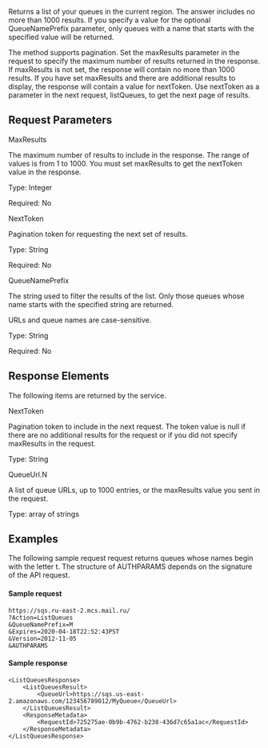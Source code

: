 Returns a list of your queues in the current region. The answer includes no more than 1000 results. If you specify a value for the optional QueueNamePrefix parameter, only queues with a name that starts with the specified value will be returned.

The method supports pagination. Set the maxResults parameter in the request to specify the maximum number of results returned in the response. If maxResults is not set, the response will contain no more than 1000 results. If you have set maxResults and there are additional results to display, the response will contain a value for nextToken. Use nextToken as a parameter in the next request, listQueues, to get the next page of results.

Request Parameters
-----------------

MaxResults

The maximum number of results to include in the response. The range of values is from 1 to 1000. You must set maxResults to get the nextToken value in the response.

Type: Integer

Required: No

NextToken

Pagination token for requesting the next set of results.

Type: String

Required: No

QueueNamePrefix

The string used to filter the results of the list. Only those queues whose name starts with the specified string are returned.

URLs and queue names are case-sensitive.

Type: String

Required: No

Response Elements
---------------

The following items are returned by the service.

NextToken

Pagination token to include in the next request. The token value is null if there are no additional results for the request or if you did not specify maxResults in the request.

Type: String

QueueUrl.N

A list of queue URLs, up to 1000 entries, or the maxResults value you sent in the request.

Type: array of strings

Examples
-------

The following sample request request returns queues whose names begin with the letter t. The structure of AUTHPARAMS depends on the signature of the API request. 

#### Sample request

```
https://sqs.ru-east-2.mcs.mail.ru/
?Action=ListQueues
&QueueNamePrefix=M
&Expires=2020-04-18T22:52:43PST
&Version=2012-11-05
&AUTHPARAMS
```

#### Sample response

```
<ListQueuesResponse>
    <ListQueuesResult>
        <QueueUrl>https://sqs.us-east-2.amazonaws.com/123456789012/MyQueue</QueueUrl>
    </ListQueuesResult>
    <ResponseMetadata>
        <RequestId>725275ae-0b9b-4762-b238-436d7c65a1ac</RequestId>
    </ResponseMetadata>
</ListQueuesResponse>
```